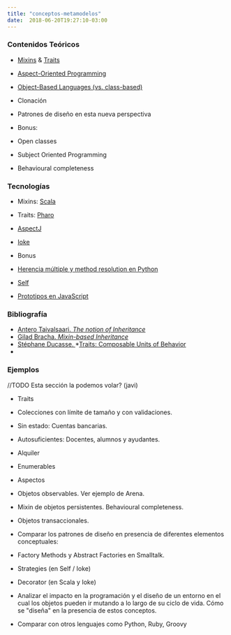 ```yaml
---
title: "conceptos-metamodelos"
date:  2018-06-20T19:27:10-03:00
---
```



### Contenidos Teóricos

* [Mixins](conceptos-mixins) & [Traits](conceptos-traits)
* [Aspect-Oriented Programming](conceptos-aop)
* [Object-Based Languages (vs. class-based)](conceptos-object-based-languages)

 * Clonación
 
* Patrones de diseño en esta nueva perspectiva
* Bonus: 

 * Open classes
 * Subject Oriented Programming
 * Behavioural completeness

### Tecnologías

* Mixins: [Scala](te-scala)
* Traits: [Pharo](te-smalltalk)
* [AspectJ](te-aspectj)
* [Ioke](te-ioke)
* Bonus

 * [Herencia múltiple y method resolution en Python](http://www.python.org/download/releases/2.3/mro/)

 * [Self](te-self)
 * [Prototipos en JavaScript](conceptos-object-based-languages-prototipos-en-javascript)


### Bibliografía

* [Antero Taivalsaari. *The notion of Inheritance*](http://citeseerx.ist.psu.edu/viewdoc/download?doi=10.1.1.72.6812&rep=rep1&type=pdf)
* [Gilad Bracha. ](temario-goog_810575391)*[Mixin-based Inheritance](http://stephane.ducasse.free.fr/Teaching/CoursAnnecy/0506-Master/ForPresentations/p303-bracha.pdf)*
* [Stéphane Ducasse. ](http://scg.unibe.ch/archive/papers/Scha02bTraits.pdf)*[Traits: Composable Units of Behavior](http://scg.unibe.ch/archive/papers/Scha02bTraits.pdf)
*

### Ejemplos

//TODO Esta sección la podemos volar? (javi)
* Traits 


 * Colecciones con límite de tamaño y con validaciones.

 * Sin estado: Cuentas bancarias.

 * Autosuficientes: Docentes, alumnos y ayudantes.
 * Alquiler

 * Enumerables

* Aspectos

 * Objetos observables. Ver ejemplo de Arena.
 * Mixin de objetos persistentes. Behavioural completeness.
 * Objetos transaccionales.
 
* Comparar los patrones de diseño en presencia de diferentes elementos conceptuales:

 * Factory Methods y Abstract Factories en Smalltalk.
 * Strategies (en Self / Ioke)
 * Decorator (en Scala y Ioke)
* Analizar el impacto en la programación y el diseño de un entorno en el cual los objetos pueden ir mutando a lo largo de su ciclo de vida. Cómo se "diseña" en la presencia de estos conceptos.

 * Comparar con otros lenguajes como Python, Ruby, Groovy